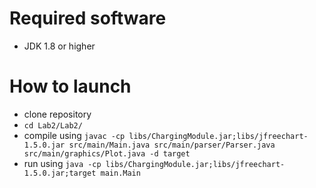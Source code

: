 # Required software #
* JDK 1.8 or higher

# How to launch #
* clone repository
* ```cd Lab2/Lab2/```
* compile using
```javac -cp libs/ChargingModule.jar;libs/jfreechart-1.5.0.jar src/main/Main.java src/main/parser/Parser.java src/main/graphics/Plot.java -d target```
* run using
```java -cp libs/ChargingModule.jar;libs/jfreechart-1.5.0.jar;target main.Main```